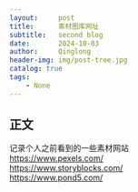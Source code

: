 ```yaml
---
layout:     post
title:      素材图库网址
subtitle:   second blog
date:       2024-10-03
author:     Qinglong
header-img: img/post-tree.jpg
catalog: true
tags:
    - None
---
```


## 正文
记录个人之前看到的一些素材网站   
<https://www.pexels.com/>   
<https://www.storyblocks.com/>    
<https://www.pond5.com/>   

